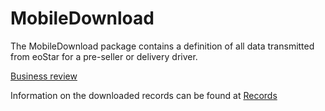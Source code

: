 # MobileDownload

The MobileDownload package contains a definition of all data transmitted from eoStar for a pre-seller or delivery driver.

[Business review](https://www.dropbox.com/preview/Screenshots/Screen%20Shot%202021-05-09%20at%206.36.37%20AM.png)

Information on the downloaded records can be found at [Records](Docs/Records.md)


